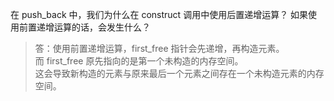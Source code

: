 在 push_back 中，我们为什么在 construct 调用中使用后置递增运算？
如果使用前置递增运算的话，会发生什么？

> 答：使用前置递增运算，first_free 指针会先递增，再构造元素。  
> 而 first_free 原先指向的是第一个未构造的内存空间。  
> 这会导致新构造的元素与原来最后一个元素之间存在一个未构造元素的内存空间。
